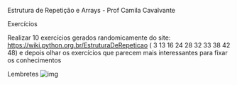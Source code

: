 Estrutura de Repetição e Arrays - Prof Camila Cavalvante

Exercícios 

Realizar 10 exercícios gerados randomicamente do site: https://wiki.python.org.br/EstruturaDeRepeticao  ( 3 13 16 24 28 32 33 38 42 48) e depois olhar os exercícios que parecem mais interessantes para fixar os conhecimentos



Lembretes ![img](https://camo.githubusercontent.com/cf76bc1988097966f1667f1f439851df2b534bf8dc10db30b8e9a8dd9d5890c4/68747470733a2f2f692e6962622e636f2f676a58707862742f53637265656e73686f742d66726f6d2d323032312d30382d32352d30392d34342d34322e706e67)

